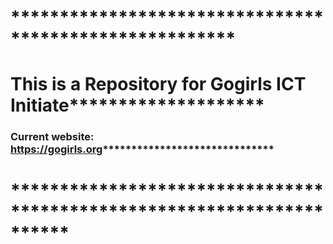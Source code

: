# *******************************************************
# This is a Repository for Gogirls ICT Initiate********************
### Current website: https://gogirls.org******************************
# **********************************************************************